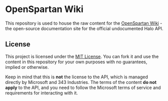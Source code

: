 # OpenSpartan Wiki

This repository is used to house the raw content for the [OpenSpartan Wiki](https://wiki.openspartan.com) - the open-source documentation site for the official undocumented Halo API.

## License

This project is licensed under the [MIT License](LICENSE). You can fork it and use the content in this repository for your own purposes with no guarantees, implied or otherwise.

Keep in mind that this is **not** the license to the API, which is managed directly by Microsoft and 343 Industries. The terms of the content **do not apply** to the API, and you need to follow the Microsoft terms of service and requirements for interacting with it.

